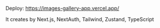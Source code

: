 
Deploy: https://images-gallery-app.vercel.app/

It creates by Next.js, NextAuth, Tailwind, Zustand, TypeScript
